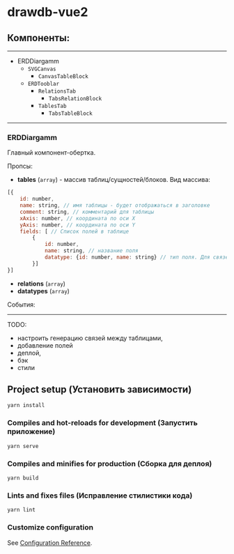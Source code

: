 # drawdb-vue2


## Компоненты:

---
- ERDDiargamm
  - `SVGCanvas`
    - `CanvasTableBlock`
  - `ERDTooblar`
    - `RelationsTab`
      - `TabsRelationBlock` 
    - `TablesTab`
      - `TabsTableBlock`
    
---
### ERDDiargamm
Главный компонент-обертка.

Пропсы:
- **tables** (`array`) - массив таблиц/сущностей/блоков. Вид массива:
```javascript
[{
    id: number,
    name: string, // имя таблицы - будет отображаться в заголовке
    comment: string, // комментарий для таблицы
    xAxis: number, // координата по оси X
    yAxis: number, // координата по оси Y
    fields: [ // Список полей в таблице
        {
            id: number,
            name: string, // название поля
            datatype: {id: number, name: string} // тип поля. Для связей рекомендуется использовать MtO, OtM, MtM, OtO
        }]
}]
```
- **relations** (`array`)
- **datatypes** (`array`)

События:

---
TODO:
- настроить генерацию связей между таблицами, 
- добавление полей
- деплой,
- бэк
- стили

## Project setup (Установить зависимости)
```
yarn install
```

### Compiles and hot-reloads for development (Запустить приложение)
```
yarn serve
```

### Compiles and minifies for production (Сборка для деплоя)
```
yarn build
```

### Lints and fixes files (Исправление стилистики кода)
```
yarn lint
```

### Customize configuration
See [Configuration Reference](https://cli.vuejs.org/config/).
